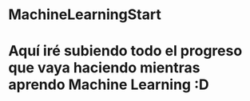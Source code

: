 # MachineLearningStart

# Aquí iré subiendo todo el progreso que vaya haciendo mientras aprendo Machine Learning :D
